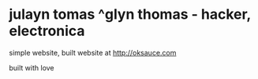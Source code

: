 # julayn tomas ^glyn thomas - hacker, electronica

simple website, built website at http://oksauce.com

built with love
